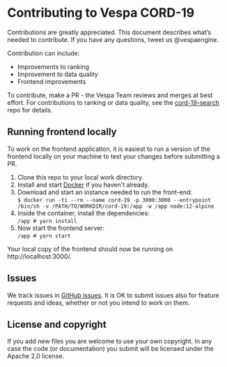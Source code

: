 <!-- Copyright Verizon Media. Licensed under the terms of the Apache 2.0 license. See LICENSE in the project root. -->
# Contributing to Vespa CORD-19
Contributions are greatly appreciated.
This document describes what’s needed to contribute.
If you have any questions, tweet us @vespaengine.

Contribution can include:
* Improvements to ranking
* Improvement to data quality
* Frontend improvements

To contribute, make a PR - the Vespa Team reviews and merges at best effort. For 
contributions to ranking or data quality, see the 
[cord-19-search](https://github.com/vespa-engine/sample-apps/tree/master/vespa-cloud/cord-19-search) 
repo for details.

## Running frontend locally
To work on the frontend application, it is easiest to run a version of the frontend
locally on your machine to test your changes before submitting a PR. 
1. Clone this repo to your local work directory.
1. Install and start [Docker](https://www.docker.com/products/docker-desktop) if you haven't already.
1. Download and start an instance needed to run the front-end: \
`$ docker run -ti --rm --name cord-19 -p 3000:3000 --entrypoint /bin/sh -v /PATH/TO/WORKDIR/cord-19:/app -w /app node:12-alpine`
1. Inside the container, install the dependencies: \
`/app # yarn install`
1. Now start the frontend server: \
`/app # yarn start`

Your local copy of the frontend should now be running on http://localhost:3000/.

## Issues
We track issues in [GitHub issues](https://github.com/Oracien/tech-pulse-papers-frontend/issues).
It is OK to submit issues also for feature requests and ideas,
whether or not you intend to work on them.

## License and copyright
If you add new files you are welcome to use your own copyright.
In any case the code (or documentation) you submit will be licensed
under the Apache 2.0 license.
